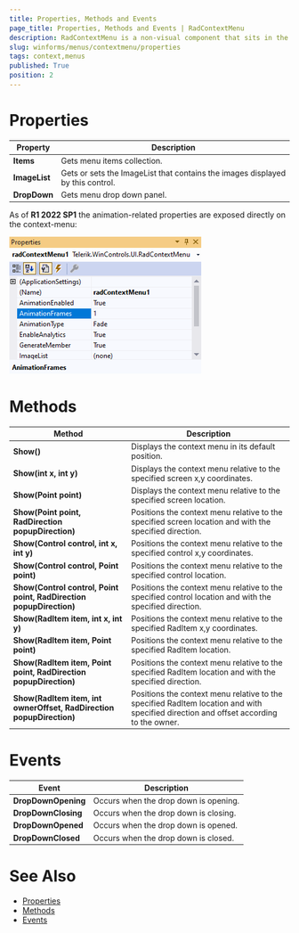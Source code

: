 ```yaml
---
title: Properties, Methods and Events
page_title: Properties, Methods and Events | RadContextMenu
description: RadContextMenu is a non-visual component that sits in the component tray located below the form design surface.
slug: winforms/menus/contextmenu/properties
tags: context,menus
published: True
position: 2 
---
```


# Properties

|Property|Description|
|----|----|
|**Items**|Gets menu items collection.|
|**ImageList**|Gets or sets the ImageList that contains the images displayed by this control.|
|**DropDown**|Gets menu drop down panel.|

As of **R1 2022 SP1** the animation-related properties are exposed directly on the context-menu:

![contextmenu-properties 001](images/contextmenu-properties001.png)

# Methods

|Method|Description|
|----|----|
|**Show()**|Displays the context menu in its default position.|
|**Show(int x, int y)**|Displays the context menu relative to the specified screen x,y coordinates.|
|**Show(Point point)**|Displays the context menu relative to the specified screen location.|
|**Show(Point point, RadDirection popupDirection)**|Positions the context menu relative to the specified screen location and with the specified direction.|
|**Show(Control control, int x, int y)**|Positions the context menu relative to the specified control x,y coordinates.|
|**Show(Control control, Point point)**|Positions the context menu relative to the specified control location.|
|**Show(Control control, Point point, RadDirection popupDirection)**|Positions the context menu relative to the specified control location and with the specified direction.|
|**Show(RadItem item, int x, int y)**|Positions the context menu relative to the specified RadItem x,y coordinates.|
|**Show(RadItem item, Point point)**|Positions the context menu relative to the specified RadItem location.|
|**Show(RadItem item, Point point, RadDirection popupDirection)**|Positions the context menu relative to the specified RadItem location and with the specified direction.|
|**Show(RadItem item, int ownerOffset, RadDirection popupDirection)**|Positions the context menu relative to the specified RadItem location and with specified direction and offset according to the owner.|

# Events

|Event|Description|
|----|----|
|**DropDownOpening**|Occurs when the drop down is opening.|
|**DropDownClosing**|Occurs when the drop down is closing.|
|**DropDownOpened**|Occurs when the drop down is opened.|
|**DropDownClosed**|Occurs when the drop down is closed.|

# See Also

* [Properties](https://docs.telerik.com/devtools/winforms/api/telerik.wincontrols.ui.radcontextmenu.html#properties)
* [Methods](https://docs.telerik.com/devtools/winforms/api/telerik.wincontrols.ui.radcontextmenu.html#methods)
* [Events](https://docs.telerik.com/devtools/winforms/api/telerik.wincontrols.ui.radcontextmenu.html#events)



